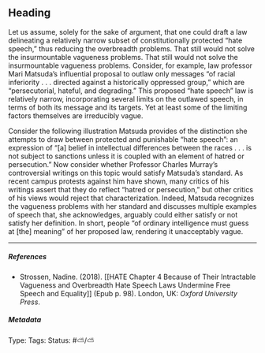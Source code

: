 ## Heading # 

Let us assume, solely for the sake of argument, that one could draft a law delineating a relatively narrow subset of constitutionally protected “hate speech,” thus reducing the overbreadth problems. That still would not solve the insurmountable vagueness problems. That still would not solve the insurmountable vagueness problems. Consider, for example, law professor Mari Matsuda’s influential proposal to outlaw only messages “of racial inferiority . . . directed against a historically oppressed group,” which are “persecutorial, hateful, and degrading.” This proposed “hate speech” law is relatively narrow, incorporating several limits on the outlawed speech, in terms of both its message and its targets. Yet at least some of the limiting factors themselves are irreducibly vague.

Consider the following illustration Matsuda provides of the distinction she attempts to draw between protected and punishable “hate speech”: an expression of “[a]‌ belief in intellectual differences between the races . . . is not subject to sanctions unless it is coupled with an element of hatred or persecution.”  Now consider whether Professor Charles Murray’s controversial writings on this topic would satisfy Matsuda’s standard. As recent campus protests against him have shown, many critics of his writings assert that they do reflect “hatred or persecution,” but other critics of his views would reject that characterization. Indeed, Matsuda recognizes the vagueness problems with her standard and discusses multiple examples of speech that, she acknowledges, arguably could either satisfy or not satisfy her definition. In short, people “of ordinary intelligence must guess at [the] meaning” of her proposed law, rendering it unacceptably vague.

___

##### References

- Strossen, Nadine. (2018). [[HATE Chapter 4 Because of Their Intractable Vagueness and Overbreadth Hate Speech Laws Undermine Free Speech and Equality]] (Epub p. 98). London, UK:  _Oxford University Press_.

##### Metadata

Type: 
Tags:
Status: #⛅️/⛅️
